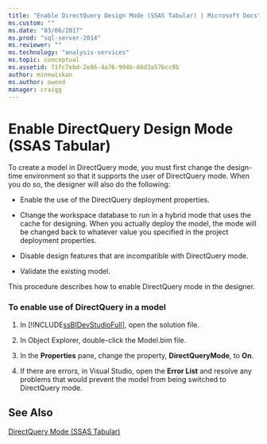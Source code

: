 ```yaml
---
title: "Enable DirectQuery Design Mode (SSAS Tabular) | Microsoft Docs"
ms.custom: ""
ms.date: "03/06/2017"
ms.prod: "sql-server-2014"
ms.reviewer: ""
ms.technology: "analysis-services"
ms.topic: conceptual
ms.assetid: 71fc7ebd-2e86-4a76-994b-66d3a57bcc9b
author: minewiskan
ms.author: owend
manager: craigg
---
```

# Enable DirectQuery Design Mode (SSAS Tabular)
  To create a model in DirectQuery mode, you must first change the design-time environment so that it supports the user of DirectQuery mode. When you do so, the designer will also do the following:  
  
-   Enable the use of the DirectQuery deployment properties.  
  
-   Change the workspace database to run in a hybrid mode that uses the cache for designing. When you actually deploy the model, the mode will be changed back to whatever value you specified in the project deployment properties.  
  
-   Disable design features that are incompatible with DirectQuery mode.  
  
-   Validate the existing model.  
  
 This procedure describes how to enable DirectQuery mode in the designer.  
  
### To enable use of DirectQuery in a model  
  
1.  In [!INCLUDE[ssBIDevStudioFull](../../includes/ssbidevstudiofull-md.md)], open the solution file.  
  
2.  In Object Explorer, double-click the Model.bim file.  
  
3.  In the **Properties** pane, change the property, **DirectQueryMode**, to **On**.  
  
4.  If there are errors, in Visual Studio, open the **Error List** and resolve any problems that would prevent the model from being switched to DirectQuery mode.  
  
## See Also  
 [DirectQuery Mode &#40;SSAS Tabular&#41;](directquery-mode-ssas-tabular.md)  
  
  
